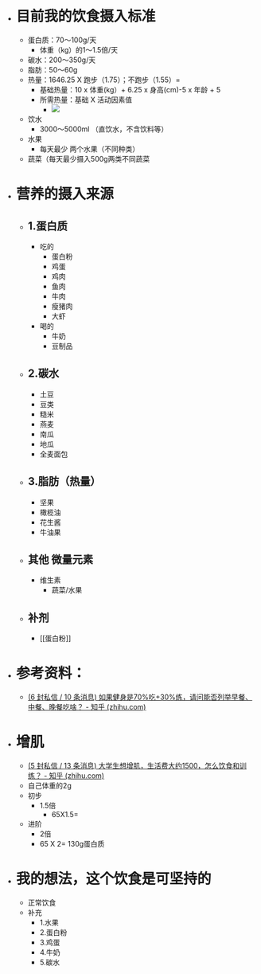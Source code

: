 - # 目前我的饮食摄入标准
	- 蛋白质：70～100g/天
		- 体重（kg）的1～1.5倍/天
	- 碳水：200～350g/天
	- 脂肪：50～60g
	- 热量：1646.25 X 跑步（1.75）；不跑步（1.55）=  
		- 基础热量：10 x 体重(kg）+ 6.25 x 身高(cm)-5 x 年龄 + 5
		- 所需热量：基础 X 活动因素值
			- ![](https://pic3.zhimg.com/80/v2-512f37acd12e7bd095d554409db99e72_1440w.jpg)
	- 饮水
		- 3000～5000ml （直饮水，不含饮料等）
	- 水果
		- 每天最少 两个水果（不同种类）
	- 蔬菜（每天最少摄入500g两类不同蔬菜
- # 营养的摄入来源
	- ## 1.蛋白质
		- 吃的
			- 蛋白粉
			- 鸡蛋
			- 鸡肉
			- 鱼肉
			- 牛肉
			- 瘦猪肉
			- 大虾
		- 喝的
			- 牛奶
			- 豆制品
	- ## 2.碳水
		- 土豆
		- 豆类
		- 糙米
		- 燕麦
		- 南瓜
		- 地瓜
		- 全麦面包
	- ## 3.脂肪（热量）
		- 坚果
		- 橄榄油
		- 花生酱
		- 牛油果
	- ## 其他 微量元素
		- 维生素
			- 蔬菜/水果
	- ## 补剂
		- [[蛋白粉]]
- # 参考资料：
	- [(6 封私信 / 10 条消息) 如果健身是70%吃+30%练，请问能否列举早餐、中餐、晚餐吃啥？ - 知乎 (zhihu.com)](https://www.zhihu.com/question/27700164/answer/470379843)
- # 增肌
	- [(5 封私信 / 13 条消息) 大学生想增肌，生活费大约1500，怎么饮食和训练？ - 知乎 (zhihu.com)](https://www.zhihu.com/question/353048420)
	- 自己体重的2g
	- 初步 
		- 1.5倍
			- 65X1.5=
	- 进阶
		- 2倍
		- 65 X 2= 130g蛋白质
- # 我的想法，这个饮食是可坚持的
	- 正常饮食
	- 补充
		- 1.水果
		- 2.蛋白粉
		- 3.鸡蛋
		- 4.牛奶
		- 5.碳水